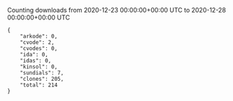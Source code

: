 
Counting downloads from 2020-12-23 00:00:00+00:00 UTC to 2020-12-28 00:00:00+00:00 UTC

```
{
    "arkode": 0,
    "cvode": 2,
    "cvodes": 0,
    "ida": 0,
    "idas": 0,
    "kinsol": 0,
    "sundials": 7,
    "clones": 205,
    "total": 214
}
```
